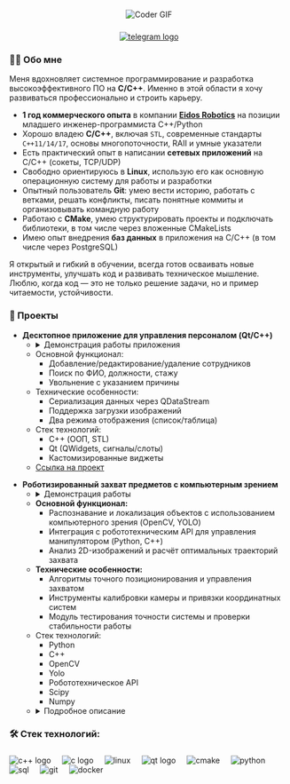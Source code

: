 <br clear="both">

<div align="center">
<img alt="Coder GIF" height=250 width=350 src="https://jimmyhoe.com/images/giphy-2.gif" />
</div>


###

<div align="center">
  <a href="https://t.me/antonk_prog" target="_blank">
    <img src="https://img.shields.io/static/v1?message=Telegram&logo=telegram&label=&color=2CA5E0&logoColor=white&labelColor=&style=for-the-badge" height="25" alt="telegram logo"  />
  </a>
</div>

###

<h3 align="left">👩‍💻  Обо мне</h3>

<p>Меня вдохновляет системное программирование и разработка высокоэффективного ПО на <strong>C/C++</strong>. Именно в этой области я хочу развиваться профессионально и строить карьеру.</p> 
<ul> 
  <li><strong>1 год коммерческого опыта</strong> в компании <strong><a href="https://eidos-robotics.ru/"> Eidos Robotics</a></strong> на позиции младшего инженер-программиста С++/Python</li>
  <li>Хорошо владею <strong>C/C++</strong>, включая <code>STL</code>, современные стандарты <code>C++11/14/17</code>, основы многопоточности, RAII и умные указатели</li>
  <li>Есть практический опыт в написании <strong>сетевых приложений</strong> на C/C++ (сокеты, TCP/UDP)</li>
  <li>Свободно ориентируюсь в <strong>Linux</strong>, использую его как основную операционную систему для работы и разработки</li>
  <li>Опытный пользователь <strong>Git</strong>: умею вести историю, работать с ветками, решать конфликты, писать понятные коммиты и организовывать командную работу</li>
  <li>Работаю с <strong>CMake</strong>, умею структурировать проекты и подключать библиотеки, в том числе через вложенные CMakeLists</li>
  <li>Имею опыт внедрения <strong>баз данных</strong> в приложения на C/C++ (в том числе через PostgreSQL)</li> 
</ul> 
<p>Я открытый и гибкий в обучении, всегда готов осваивать новые инструменты, улучшать код и развивать техническое мышление. Люблю, когда код — это не только решение задачи, но и пример читаемости, устойчивости.</p>

###

<h3 align="left">🧩 Проекты</h3>
<ul>
  <li>
    <strong>Десктопное приложение для управления персоналом (Qt/C++)</strong>
    <ul>
      <li>
        <details>
          <summary>Демонстрация работы приложения</summary> 
          <div>
            <div align="center">
              <img alt="Демонстрация приложения" height="479" width="800" src="qt_example.gif">
            </div>
          </div>
        </details>
      </li>
      <li>Основной функционал:
        <ul>
          <li>Добавление/редактирование/удаление сотрудников</li>
          <li>Поиск по ФИО, должности, стажу</li>
          <li>Увольнение с указанием причины</li>
        </ul>
      </li>
      <li>Технические особенности:
        <ul>
          <li>Сериализация данных через QDataStream</li>
          <li>Поддержка загрузки изображений</li>
          <li>Два режима отображения (список/таблица)</li>
        </ul>
      </li>
      <li>Стек технологий:
        <ul>
          <li>C++ (ООП, STL)</li>
          <li>Qt (QWidgets, сигналы/слоты)</li>
          <li>Кастомизированные виджеты</li>
        </ul>
      </li>
      <li>
        <a href="https://github.com/antonk-prog/employee-manager-qt">Ссылка на проект</a>
      </li>
    </ul>
  </li>
</ul>

<ul>
  <li>
    <strong>Роботизированный захват предметов с компьютерным зрением</strong>
    <ul>
      <li>
        <details>
          <summary>Демонстрация работы</summary>
          <div>
            <div align="center">
              <img alt="Демонстрация работы" height="479" width="800" src="robotics_little.gif">
            </div>
          </div>
        </details>
      </li>
       <li><strong>Основной функционал:</strong>
        <ul>
          <li>Распознавание и локализация объектов с использованием компьютерного зрения (OpenCV, YOLO)</li>
          <li>Интеграция с робототехническим API для управления манипулятором (Python, C++)</li>
          <li>Анализ 2D-изображений и расчёт оптимальных траекторий захвата</li>
        </ul>
      </li>
      <li><strong>Технические особенности:</strong>
        <ul>
          <li>Алгоритмы точного позиционирования и управления захватом</li>
          <li>Инструменты калибровки камеры и привязки координатных систем</li>
          <li>Модуль тестирования точности системы и проверки стабильности работы</li>
        </ul>
      </li>
      <li>Стек технологий:
        <ul>
          <li>Python</li>
          <li>C++</li>
          <li>OpenCV</li>
          <li>Yolo</li>
          <li>Робототехническое API</li>
          <li>Scipy</li>
          <li>Numpy</li>
        </ul>
      </li>
      <li>
        <details>
          <summary>Подробное описание</summary>
          <div>
            <p> Программный комплекс предназначен для автоматизированного захвата предметов из контейнера с помощью камеры и набора интеллектуальных алгоритмов. Его основная задача — дать роботу «зрение» и способность действовать самостоятельно в условиях, где предметы лежат неупорядоченно. </p> <p> Главный модуль системы объединяет сразу несколько компонентов: он получает изображение с камеры, с помощью технологий компьютерного зрения (OpenCV) и нейросетевого распознавания (Yolo) определяет положение нужных объектов, затем рассчитывает оптимальные траектории и передаёт команды на управление роботом через соответствующее API. Этот модуль фактически связывает «глаза» и «руки» машины, позволяя ей точно и надёжно выполнять задачи захвата. </p> <p> Дополнительно в составе комплекса реализованы вспомогательные инструменты: утилита калибровки камеры, которая позволяет добиться высокой точности распознавания и соответствия координат, а также модуль проверки точности, с помощью которого можно убедиться, что система работает корректно и стабильно. Всё это делает комплекс универсальным решением для автоматизации на производстве или в робототехнических проектах. </p>
          </div>
        </details>
      </li>
    </ul>
  </li>
</ul>


###

<h3 align="left">🛠 Стек технологий:</h3>

###

<div align="left">

  <img src="https://cdn.worldvectorlogo.com/logos/c.svg" height="40" alt="c++ logo"  />
  <img width="12" />
  <img src="https://upload.wikimedia.org/wikipedia/commons/1/18/C_Programming_Language.svg" height="40" alt="c logo"  />
  <img width="12" />
  <img src="https://cdn.worldvectorlogo.com/logos/linux.svg" height="40" alt="linux"  />
  <img width="12" />  
  <img src="https://www.svgrepo.com/show/354243/qt.svg" height="40" alt="qt logo"  />
  <img width="12" />
  <img src="https://www.vectorlogo.zone/logos/cmake/cmake-ar21.svg" height="40" alt="cmake"  />
  <img width="12" />
  <img src="https://www.svgrepo.com/show/452091/python.svg" height="40" alt="python"  />
  <img width="12" />
  <img src="https://www.svgrepo.com/show/331760/sql-database-generic.svg" height="40" alt="sql"  />
  <img width="12" />
  <img src="https://cdn.worldvectorlogo.com/logos/git.svg" height="40" alt="git"  />
  <img width="12" />
  <img src="https://cdn.worldvectorlogo.com/logos/docker.svg" height="40" alt="docker"  />
  <img width="12" />
</div>
